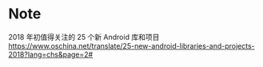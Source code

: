 # Note
2018 年初值得关注的 25 个新 Android 库和项目
https://www.oschina.net/translate/25-new-android-libraries-and-projects-2018?lang=chs&page=2#

